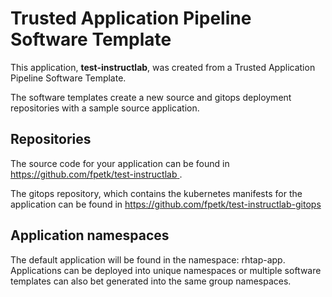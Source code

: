 # Trusted Application Pipeline Software Template

This application, **test-instructlab**, was created from a Trusted Application Pipeline Software Template.

The software templates create a new source and gitops deployment repositories with a sample source application. 

## Repositories

The source code for your application can be found in [https://github.com/fpetk/test-instructlab ](https://github.com/fpetk/test-instructlab ).
 
The gitops repository, which contains the kubernetes manifests for the application can be found in 
[https://github.com/fpetk/test-instructlab-gitops ](https://github.com/fpetk/test-instructlab-gitops ) 

## Application namespaces 

The default application will be found in the namespace: rhtap-app. Applications can be deployed into unique namespaces or multiple software templates can also bet generated into the same group namespaces.  